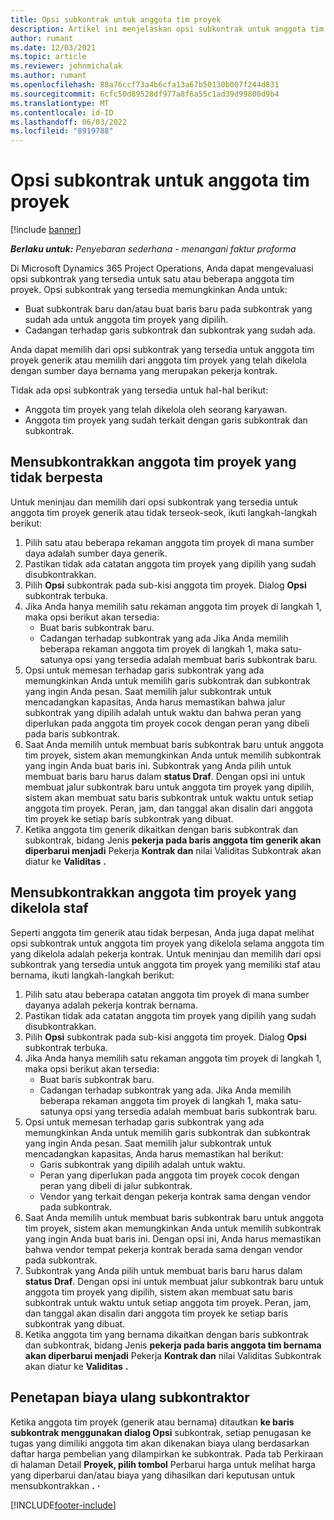 ```yaml
---
title: Opsi subkontrak untuk anggota tim proyek
description: Artikel ini menjelaskan opsi subkontrak untuk anggota tim proyek di Microsoft Dynamics 365 Project Operations.
author: rumant
ms.date: 12/03/2021
ms.topic: article
ms.reviewer: johnmichalak
ms.author: rumant
ms.openlocfilehash: 88a76ccf73a4b6cfa13a67b50130b007f244d831
ms.sourcegitcommit: 6cfc50d89528df977a8f6a55c1ad39d99800d9b4
ms.translationtype: MT
ms.contentlocale: id-ID
ms.lasthandoff: 06/03/2022
ms.locfileid: "8919788"
---
```

# <a name="subcontracting-options-for-project-team-members"></a>Opsi subkontrak untuk anggota tim proyek

[!include [banner](../../includes/dataverse-preview.md)]

_**Berlaku untuk:** Penyebaran sederhana - menangani faktur proforma_

Di Microsoft Dynamics 365 Project Operations, Anda dapat mengevaluasi opsi subkontrak yang tersedia untuk satu atau beberapa anggota tim proyek. Opsi subkontrak yang tersedia memungkinkan Anda untuk:

- Buat subkontrak baru dan/atau buat baris baru pada subkontrak yang sudah ada untuk anggota tim proyek yang dipilih. 
- Cadangan terhadap garis subkontrak dan subkontrak yang sudah ada. 

Anda dapat memilih dari opsi subkontrak yang tersedia untuk anggota tim proyek generik atau memilih dari anggota tim proyek yang telah dikelola dengan sumber daya bernama yang merupakan pekerja kontrak. 

Tidak ada opsi subkontrak yang tersedia untuk hal-hal berikut:

- Anggota tim proyek yang telah dikelola oleh seorang karyawan. 
- Anggota tim proyek yang sudah terkait dengan garis subkontrak dan subkontrak. 

## <a name="subcontracting-an-unstaffed-project-team-member"></a>Mensubkontrakkan anggota tim proyek yang tidak berpesta

Untuk meninjau dan memilih dari opsi subkontrak yang tersedia untuk anggota tim proyek generik atau tidak terseok-seok, ikuti langkah-langkah berikut:

1. Pilih satu atau beberapa rekaman anggota tim proyek di mana sumber daya adalah sumber daya generik.
2. Pastikan tidak ada catatan anggota tim proyek yang dipilih yang sudah disubkontrakkan. 
3. Pilih **Opsi** subkontrak pada sub-kisi anggota tim proyek. Dialog **Opsi** subkontrak terbuka. 
4. Jika Anda hanya memilih satu rekaman anggota tim proyek di langkah 1, maka opsi berikut akan tersedia:
    - Buat baris subkontrak baru. 
    - Cadangan terhadap subkontrak yang ada Jika Anda memilih beberapa rekaman anggota tim proyek di langkah 1, maka satu-satunya opsi yang tersedia adalah membuat baris subkontrak baru.
5. Opsi untuk memesan terhadap garis subkontrak yang ada memungkinkan Anda untuk memilih garis subkontrak dan subkontrak yang ingin Anda pesan. Saat memilih jalur subkontrak untuk mencadangkan kapasitas, Anda harus memastikan bahwa jalur subkontrak yang dipilih adalah untuk waktu dan bahwa peran yang diperlukan pada anggota tim proyek cocok dengan peran yang dibeli pada baris subkontrak.
6. Saat Anda memilih untuk membuat baris subkontrak baru untuk anggota tim proyek, sistem akan memungkinkan Anda untuk memilih subkontrak yang ingin Anda buat baris ini. Subkontrak yang Anda pilih untuk membuat baris baru harus dalam **status Draf**. Dengan opsi ini untuk membuat jalur subkontrak baru untuk anggota tim proyek yang dipilih, sistem akan membuat satu baris subkontrak untuk waktu untuk setiap anggota tim proyek. Peran, jam, dan tanggal akan disalin dari anggota tim proyek ke setiap baris subkontrak yang dibuat. 
7. Ketika anggota tim generik dikaitkan dengan baris subkontrak dan subkontrak, bidang Jenis **pekerja pada baris anggota tim generik akan diperbarui menjadi** Pekerja **Kontrak dan** nilai Validitas Subkontrak akan diatur ke **Validitas** **.**

## <a name="subcontracting-a-staffed-project-team-member"></a>Mensubkontrakkan anggota tim proyek yang dikelola staf

Seperti anggota tim generik atau tidak berpesan, Anda juga dapat melihat opsi subkontrak untuk anggota tim proyek yang dikelola selama anggota tim yang dikelola adalah pekerja kontrak. Untuk meninjau dan memilih dari opsi subkontrak yang tersedia untuk anggota tim proyek yang memiliki staf atau bernama, ikuti langkah-langkah berikut:

1. Pilih satu atau beberapa catatan anggota tim proyek di mana sumber dayanya adalah pekerja kontrak bernama.
2. Pastikan tidak ada catatan anggota tim proyek yang dipilih yang sudah disubkontrakkan. 
3. Pilih **Opsi** subkontrak pada sub-kisi anggota tim proyek. Dialog **Opsi** subkontrak terbuka. 
4. Jika Anda hanya memilih satu rekaman anggota tim proyek di langkah 1, maka opsi berikut akan tersedia:
      - Buat baris subkontrak baru.
      - Cadangan terhadap subkontrak yang ada.
  Jika Anda memilih beberapa rekaman anggota tim proyek di langkah 1, maka satu-satunya opsi yang tersedia adalah membuat baris subkontrak baru.
5. Opsi untuk memesan terhadap garis subkontrak yang ada memungkinkan Anda untuk memilih garis subkontrak dan subkontrak yang ingin Anda pesan. Saat memilih jalur subkontrak untuk mencadangkan kapasitas, Anda harus memastikan hal berikut:
      - Garis subkontrak yang dipilih adalah untuk waktu. 
      - Peran yang diperlukan pada anggota tim proyek cocok dengan peran yang dibeli di jalur subkontrak. 
      - Vendor yang terkait dengan pekerja kontrak sama dengan vendor pada subkontrak.
6. Saat Anda memilih untuk membuat baris subkontrak baru untuk anggota tim proyek, sistem akan memungkinkan Anda untuk memilih subkontrak yang ingin Anda buat baris ini. Dengan opsi ini, Anda harus memastikan bahwa vendor tempat pekerja kontrak berada sama dengan vendor pada subkontrak. 
7. Subkontrak yang Anda pilih untuk membuat baris baru harus dalam **status Draf**. Dengan opsi ini untuk membuat jalur subkontrak baru untuk anggota tim proyek yang dipilih, sistem akan membuat satu baris subkontrak untuk waktu untuk setiap anggota tim proyek. Peran, jam, dan tanggal akan disalin dari anggota tim proyek ke setiap baris subkontrak yang dibuat.  
8. Ketika anggota tim yang bernama dikaitkan dengan baris subkontrak dan subkontrak, bidang Jenis **pekerja pada baris anggota tim bernama akan diperbarui menjadi** Pekerja **Kontrak dan** nilai Validitas Subkontrak akan diatur ke **Validitas** **.**

## <a name="re-costing-subcontractor-assignments"></a>Penetapan biaya ulang subkontraktor

Ketika anggota tim proyek (generik atau bernama) ditautkan **ke baris subkontrak menggunakan dialog Opsi** subkontrak, setiap penugasan ke tugas yang dimiliki anggota tim akan dikenakan biaya ulang berdasarkan daftar harga pembelian yang dilampirkan ke subkontrak. Pada tab Perkiraan di halaman Detail **Proyek, pilih tombol** Perbarui harga untuk melihat harga yang diperbarui dan/atau biaya yang dihasilkan dari keputusan untuk mensubkontrakkan **.** **·**

[!INCLUDE[footer-include](../../includes/footer-banner.md)]
